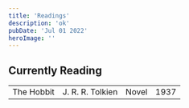 ```yaml
---
title: 'Readings'
description: 'ok'
pubDate: 'Jul 01 2022'
heroImage: ''
---
```


## Currently Reading

<style>

</style>

<center>

|              |              |              |              |
| ------------ | ------------ | ------------ | ------------ |
| The Hobbit | J. R. R. Tolkien | Novel        | 1937         |

</center>